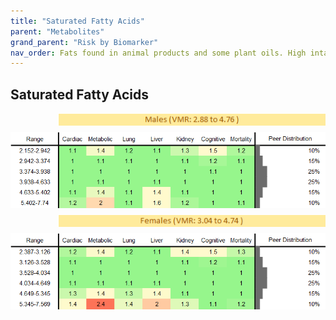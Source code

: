 ```yaml
---
title: "Saturated Fatty Acids"
parent: "Metabolites"
grand_parent: "Risk by Biomarker"
nav_order: Fats found in animal products and some plant oils. High intake is associated with increased cholesterol and heart disease risk.
---
```



## Saturated Fatty Acids




<div style="display: flex; flex-direction: column; gap: 10px;">

  <img src="/assets/images/vmrbiomarker_saturated_fatty_acids__male.png" alt="Saturated Fatty Acids VMR Male" style="margin-left: 15%">
  <img src="/assets/images/rr_saturated_fatty_acids__male.png" alt="Saturated Fatty Acids RR Male">

  <img src="/assets/images/vmrbiomarker_saturated_fatty_acids__female.png" alt="Saturated Fatty Acids VMR Female" style="margin-left: 15%; ">
  <img src="/assets/images/rr_saturated_fatty_acids__female.png" alt="Saturated Fatty Acids RR Female">

</div>



